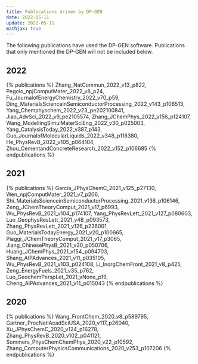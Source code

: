 ```yaml
---
title: Publications driven by DP-GEN
date: 2022-05-11
update: 2022-05-11
mathjax: true
---
```


The following publications have used the DP-GEN software. Publications that only mentioned the DP-GEN will not be included below.

## 2022
{% publications %}
Zhang_NatCommun_2022_v13_p822,
Pegolo_npjComputMater_2022_v8_p24,
Fu_JournalofEnergyChemistry_2022_v70_p59,
Ding_MaterialsScienceinSemiconductorProcessing_2022_v143_p106513,
Yang_Chemphyschem_2022_v23_pe202100841,
Jiao_AdvSci_2022_v9_pe2105574,
Zhang_JChemPhys_2022_v156_p124107,
Wang_ModellingSimulMaterSciEng_2022_v30_p025003,
Yang_CatalysisToday_2022_v387_p143,
Guo_JournalofMolecularLiquids_2022_v348_p118380,
He_PhysRevB_2022_v105_p064104,
Zhou_CementandConcreteResearch_2022_v152_p106685
{% endpublications %}

## 2021
{% publications %}
Garcia_JPhysChemC_2021_v125_p27130,
Wen_npjComputMater_2021_v7_p206,
Shi_MaterialsScienceinSemiconductorProcessing_2021_v136_p106146,
Zeng_JChemTheoryComput_2021_v17_p6993,
Wu_PhysRevB_2021_v104_p174107,
Yang_PhysRevLett_2021_v127_p080603,
Luo_GeophysResLett_2021_v48_p093573,
Zhang_PhysRevLett_2021_v126_p236001,
Guo_MaterialsTodayEnergy_2021_v20_p100665,
Piaggi_JChemTheoryComput_2021_v17_p3065,
Jiang_ChinesePhysB_2021_v30_p050706,
Huang_JChemPhys_2021_v154_p094703,
Shang_AIPAdvances_2021_v11_p035105,
Wu_PhysRevB_2021_v103_p024108,
Li_InorgChemFront_2021_v8_p425,
Zeng_EnergyFuels_2021_v35_p762,
Luo_GeochemPerspLet_2021_vNone_p19,
Cheng_AIPAdvances_2021_v11_p015043
{% endpublications %}

## 2020
{% publications %}
Wang_FrontChem_2020_v8_p589795,
Gartner_ProcNatlAcadSciUSA_2020_v117_p26040,
Xu_JPhysChemC_2020_v124_p16278,
Zhang_PhysRevB_2020_v102_p041121,
Sommers_PhysChemChemPhys_2020_v22_p10592,
Zhang_ComputerPhysicsCommunications_2020_v253_p107206
{% endpublications %}